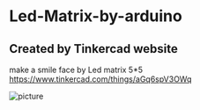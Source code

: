 # Led-Matrix-by-arduino
## Created by Tinkercad website
make a smile face by Led matrix 5*5
https://www.tinkercad.com/things/aGq6spV3OWq

![picture](Smile_led_matrix.png)
